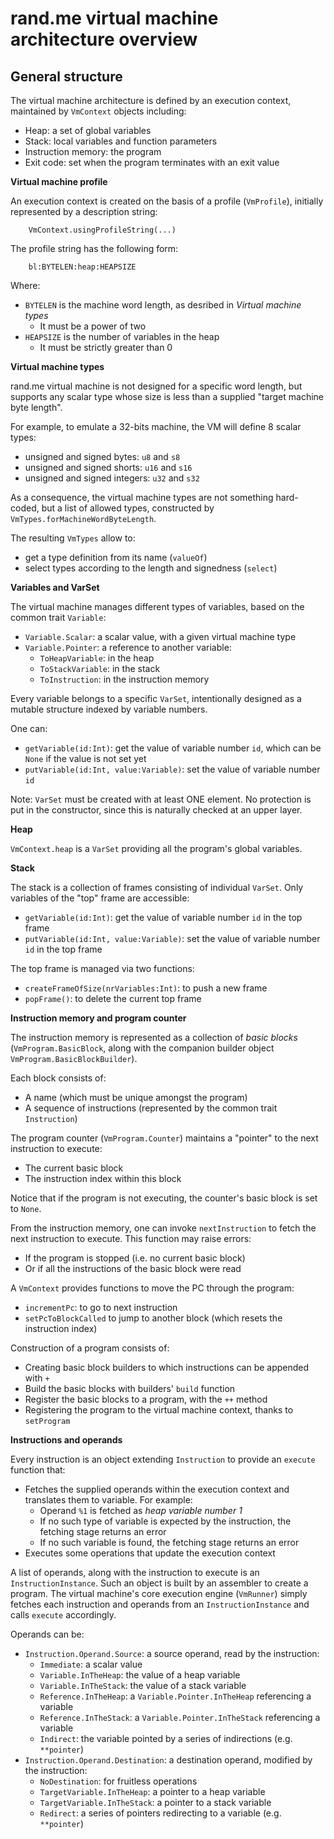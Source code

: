 rand.me virtual machine architecture overview
=============================================

General structure
-----------------
The virtual machine architecture is defined by an execution
context, maintained by `VmContext` objects including:
  * Heap: a set of global variables
  * Stack: local variables and function parameters
  * Instruction memory: the program
  * Exit code: set when the program terminates with an exit value

**Virtual machine profile**

An execution context is created on the basis of a profile (`VmProfile`), initially
represented by a description string:

```
    VmContext.usingProfileString(...)
```

The profile string has the following form:

```
    bl:BYTELEN:heap:HEAPSIZE
```

Where:
  * `BYTELEN` is the machine word length, as desribed in *Virtual machine types*
    * It must be a power of two
  * `HEAPSIZE` is the number of variables in the heap
    * It must be strictly greater than 0

**Virtual machine types**

rand.me virtual machine is not designed for a specific word length, but supports any
scalar type whose size is less than a supplied "target machine byte length".

For example, to emulate a 32-bits machine, the VM will define 8 scalar types:
  * unsigned and signed bytes: `u8` and `s8`
  * unsigned and signed shorts: `u16` and `s16`
  * unsigned and signed integers: `u32` and `s32`

As a consequence, the virtual machine types are not something hard-coded,
but a list of allowed types, constructed by `VmTypes.forMachineWordByteLength`.

The resulting `VmTypes` allow to:
  * get a type definition from its name (`valueOf`)
  * select types according to the length and signedness (`select`)

**Variables and VarSet**

The virtual machine manages different types of variables, based on the common trait `Variable`:
  * `Variable.Scalar`: a scalar value, with a given virtual machine type
  * `Variable.Pointer`: a reference to another variable:
    * `ToHeapVariable`: in the heap
    * `ToStackVariable`: in the stack
    * `ToInstruction`: in the instruction memory

Every variable belongs to a specific `VarSet`, intentionally designed as a mutable structure
indexed by variable numbers.

One can:
  * `getVariable(id:Int)`: get the value of variable number `id`, which
    can be `None` if the value is not set yet
  * `putVariable(id:Int, value:Variable)`: set the value of variable number `id`

Note: `VarSet` must be created with at least ONE element. No protection is put in the constructor,
since this is naturally checked at an upper layer.

**Heap**

`VmContext.heap` is a `VarSet` providing all the program's global variables.

**Stack**

The stack is a collection of frames consisting of individual `VarSet`. Only variables of the "top"
frame are accessible:
  * `getVariable(id:Int)`: get the value of variable number `id` in the top frame
  * `putVariable(id:Int, value:Variable)`: set the value of variable number `id` in the top frame

The top frame is managed via two functions:
  * `createFrameOfSize(nrVariables:Int)`: to push a new frame
  * `popFrame()`: to delete the current top frame

**Instruction memory and program counter**

The instruction memory is represented as a collection of *basic blocks* (`VmProgram.BasicBlock`,
along with the companion builder object `VmProgram.BasicBlockBuilder`).

Each block consists of:
  * A name (which must be unique amongst the program)
  * A sequence of instructions (represented by the common trait `Instruction`)

The program counter (`VmProgram.Counter`) maintains a "pointer" to the next instruction to execute:
  * The current basic block
  * The instruction index within this block

Notice that if the program is not executing, the counter's basic block is set to `None`.

From the instruction memory, one can invoke `nextInstruction` to fetch the next instruction to execute.
This function may raise errors:
  * If the program is stopped (i.e. no current basic block)
  * Or if all the instructions of the basic block were read

A `VmContext` provides functions to move the PC through the program:
  * `incrementPc`: to go to next instruction
  * `setPcToBlockCalled` to jump to another block (which resets the instruction index)

Construction of a program consists of:
  * Creating basic block builders to which instructions can be appended with `+`
  * Build the basic blocks with builders' `build` function
  * Register the basic blocks to a program, with the `++` method
  * Registering the program to the virtual machine context, thanks to `setProgram`

**Instructions and operands**

Every instruction is an object extending `Instruction` to provide an `execute` function that:
  * Fetches the supplied operands within the execution context and translates them to variable. For example:
    * Operand `%1` is fetched as *heap variable number 1*
    * If no such type of variable is expected by the instruction, the fetching stage returns an error
    * If no such variable is found, the fetching stage returns an error
  * Executes some operations that update the execution context

A list of operands, along with the instruction to execute is an `InstructionInstance`. Such an
object is built by an assembler to create a program. The virtual machine's core execution engine
(`VmRunner`) simply fetches each instruction and operands from an `InstructionInstance` and calls
`execute` accordingly.

Operands can be:
  * `Instruction.Operand.Source`: a source operand, read by the instruction:
    * `Immediate`: a scalar value
    * `Variable.InTheHeap`: the value of a heap variable
    * `Variable.InTheStack`: the value of a stack variable
    * `Reference.InTheHeap`: a `Variable.Pointer.InTheHeap` referencing a variable
    * `Reference.InTheStack`: a `Variable.Pointer.InTheStack` referencing a variable
    * `Indirect`: the variable pointed by a series of indirections (e.g. `**pointer`)
  * `Instruction.Operand.Destination`: a destination operand, modified by the instruction:
    * `NoDestination`: for fruitless operations
    * `TargetVariable.InTheHeap`: a pointer to a heap variable
    * `TargetVariable.InTheStack`: a pointer to a stack variable
    * `Redirect`: a series of pointers redirecting to a variable (e.g. `**pointer`)

